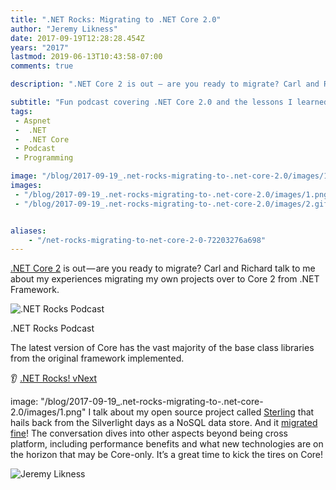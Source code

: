 ```yaml
---
title: ".NET Rocks: Migrating to .NET Core 2.0"
author: "Jeremy Likness"
date: 2017-09-19T12:28:28.454Z
years: "2017"
lastmod: 2019-06-13T10:43:58-07:00
comments: true

description: ".NET Core 2 is out — are you ready to migrate? Carl and Richard talk to me about my experiences migrating my own projects over to Core 2 from .NET Framework."

subtitle: "Fun podcast covering .NET Core 2.0 and the lessons I learned migrating the open source NoSQL Sterling database."
tags:
 - Aspnet 
 -  .NET 
 -  .NET Core 
 - Podcast 
 - Programming 

image: "/blog/2017-09-19_.net-rocks-migrating-to-.net-core-2.0/images/1.png" 
images:
 - "/blog/2017-09-19_.net-rocks-migrating-to-.net-core-2.0/images/1.png" 
 - "/blog/2017-09-19_.net-rocks-migrating-to-.net-core-2.0/images/2.gif" 


aliases:
    - "/net-rocks-migrating-to-net-core-2-0-72203276a698"
---
```


[.NET Core 2](https://docs.microsoft.com/en-us/aspnet/core/getting-started/?utm_source=jeliknes&utm_medium=blog&utm_campaign=dotnetrocks&WT.mc_id=dotnetrocks-blog-jeliknes&view=aspnetcore-5.0) is out — are you ready to migrate? Carl and Richard talk to me about my experiences migrating my own projects over to Core 2 from .NET Framework.

![.NET Rocks Podcast](/blog/2017-09-19_.net-rocks-migrating-to-.net-core-2.0/images/1.png)
<figcaption>.NET Rocks Podcast</figcaption>

The latest version of Core has the vast majority of the base class libraries from the original framework implemented.

👂 [.NET Rocks! vNext](https://www.dotnetrocks.com/?show=1477)

image: "/blog/2017-09-19_.net-rocks-migrating-to-.net-core-2.0/images/1.png" 
I talk about my open source project called <i class="fab fa-github"></i> [Sterling](https://github.com/JeremyLikness/SterlingNoSQL) that hails back from the Silverlight days as a NoSQL data store. And it [migrated fine](https://github.com/JeremyLikness/sterling-net-core)! The conversation dives into other aspects beyond being cross platform, including performance benefits and what new technologies are on the horizon that may be Core-only. It’s a great time to kick the tires on Core!

![Jeremy Likness](/blog/2017-09-19_.net-rocks-migrating-to-.net-core-2.0/images/2.gif)
